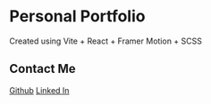 # Personal Portfolio

Created using Vite + React + Framer Motion + SCSS

## Contact Me
  [Github](www.github.com/finitehorizons)
  [Linked In](https://www.linkedin.com/in/finitehorizons/)
